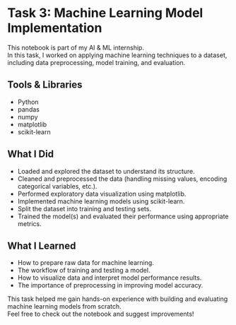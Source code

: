 
# Task 3: Machine Learning Model Implementation

This notebook is part of my AI & ML internship.  
In this task, I worked on applying machine learning techniques to a dataset, including data preprocessing, model training, and evaluation.

## Tools & Libraries
- Python
- pandas
- numpy
- matplotlib
- scikit-learn

## What I Did
- Loaded and explored the dataset to understand its structure.
- Cleaned and preprocessed the data (handling missing values, encoding categorical variables, etc.).
- Performed exploratory data visualization using matplotlib.
- Implemented machine learning models using scikit-learn.
- Split the dataset into training and testing sets.
- Trained the model(s) and evaluated their performance using appropriate metrics.

## What I Learned
- How to prepare raw data for machine learning.
- The workflow of training and testing a model.
- How to visualize data and interpret model performance results.
- The importance of preprocessing in improving model accuracy.

This task helped me gain hands-on experience with building and evaluating machine learning models from scratch.  
Feel free to check out the notebook and suggest improvements!
